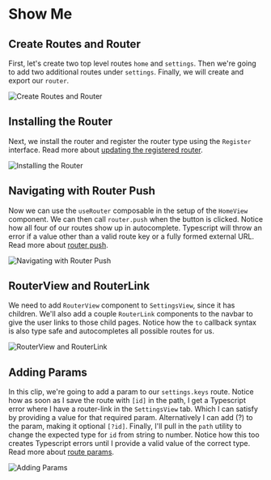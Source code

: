# Show Me

## Create Routes and Router

First, let's create two top level routes `home` and `settings`. Then we're going to add two additional routes under `settings`. Finally, we will create and export our `router`.

![Create Routes and Router](/create-routes.gif)

## Installing the Router

Next, we install the router and register the router type using the `Register` interface. Read more about [updating the registered router](/getting-started#update-registered-router).

![Installing the Router](/install-router.gif)

## Navigating with Router Push

Now we can use the `useRouter` composable in the setup of the `HomeView` component. We can then call `router.push` when the button is clicked. Notice how all four of our routes show up in autocomplete. Typescript will throw an error if a value other than a valid route key or a fully formed external URL. Read more about [router push](/core-concepts/navigating#push).

![Navigating with Router Push](/router-push.gif)

## RouterView and RouterLink

We need to add `RouterView` component to `SettingsView`, since it has children. We'll also add a couple `RouterLink` components to the navbar to give the user links to those child pages. Notice how the `to` callback syntax is also type safe and autocompletes all possible routes for us.

![RouterView and RouterLink](/router-link.gif)

## Adding Params

In this clip, we're going to add a param to our `settings.keys` route. Notice how as soon as I save the route with `[id]` in the path, I get a Typescript error where I have a router-link in the `SettingsView` tab. Which I can satisfy by providing a value for that required param. Alternatively I can add (?) to the param, making it optional `[?id]`. Finally, I'll pull in the `path` utility to change the expected type for `id` from string to number. Notice how this too creates Typescript errors until I provide a valid value of the correct type. Read more about [route params](/core-concepts/route-params#route-params).

![Adding Params](/route-params.gif)